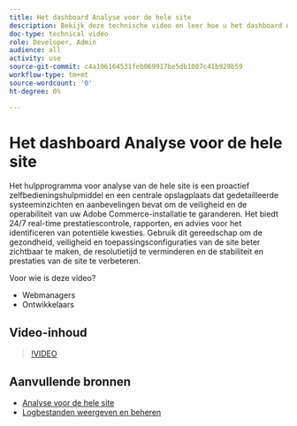 ```yaml
---
title: Het dashboard Analyse voor de hele site
description: Bekijk deze technische video en leer hoe u het dashboard Analyse voor de hele site kunt gebruiken om toegang te krijgen tot gedetailleerde systeeminzichten en aanbevelingen om de beveiliging en operabiliteit van uw Adobe Commerce-installatie te garanderen.
doc-type: technical video
role: Developer, Admin
audience: all
activity: use
source-git-commit: c4a106164531feb069917be5db1007c41b929b59
workflow-type: tm+mt
source-wordcount: '0'
ht-degree: 0%

---
```


# Het dashboard Analyse voor de hele site

Het hulpprogramma voor analyse van de hele site is een proactief zelfbedieningshulpmiddel en een centrale opslagplaats dat gedetailleerde systeeminzichten en aanbevelingen bevat om de veiligheid en de operabiliteit van uw Adobe Commerce-installatie te garanderen. Het biedt 24/7 real-time prestatiescontrole, rapporten, en advies voor het identificeren van potentiële kwesties. Gebruik dit gereedschap om de gezondheid, veiligheid en toepassingsconfiguraties van de site beter zichtbaar te maken, de resolutietijd te verminderen en de stabiliteit en prestaties van de site te verbeteren.

Voor wie is deze video?

- Webmanagers
- Ontwikkelaars

## Video-inhoud

>[!VIDEO](https://video.tv.adobe.com/v/344001?quality=12&learn=on)

## Aanvullende bronnen

- [Analyse voor de hele site](https://experienceleague.adobe.com/docs/commerce-operations/tools/site-wide-analysis-tool/intro.html)
- [Logbestanden weergeven en beheren](https://devdocs.magento.com/cloud/project/log-locations.html)
